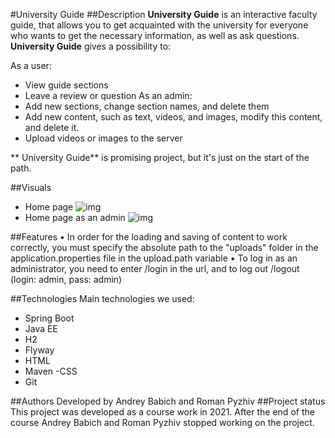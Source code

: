 #University Guide
##Description
**University Guide** is an interactive faculty guide, that allows you to get acquainted with the university for everyone who wants to get the necessary information, as well as ask questions.
**University Guide** gives a possibility to:  

As a user:
- View guide sections
- Leave a review or question
As an admin:
- Add new sections, change section names, and delete them
- Add new content, such as text, videos, and images, modify this content, and delete it.
- Upload videos or images to the server

** University Guide** is promising project, but it's just on the start of the path.  

##Visuals  

-  Home page
![img](https://i.postimg.cc/yxz6Qvyn/image.png)
- Home page as an admin
![img](https://i.postimg.cc/PxTFSD8Y/image.png)

##Features
•	In order for the loading and saving of content to work correctly, you must specify the absolute path to the "uploads" folder in the application.properties file in the upload.path variable
•	To log in as an administrator, you need to enter /login in the url, and to log out /logout (login: admin, pass: admin)

##Technologies
Main technologies we used:  

- Spring Boot
- Java EE
- H2
- Flyway
- HTML
- Maven
-CSS
- Git

##Authors
Developed by Andrey Babich and Roman Pyzhiv
##Project status
This project was developed as a course work in 2021. After the end of the course Andrey Babich and Roman Pyzhiv stopped working on the project.
